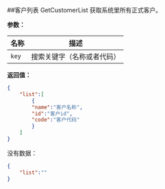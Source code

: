 ﻿##客户列表 GetCustomerList
获取系统里所有正式客户。

**参数：**

名称 |  描述
------ | ------
`key` | 搜索关键字（名称或者代码）


**返回值：**
``` json
{
	"list":[
		{
		"name":"客户名称",
		"id":"客户id",
		"code":"客户代码"
		}
	]
}
```
没有数据：
``` json
{
	"list":""
}
```

